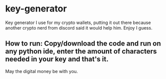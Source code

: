 # key-generator
Key generator I use for my crypto wallets, putting it out there because another crypto nerd from discord said it would help him. Enjoy I guess.

How to run: Copy/download the code and run on any python ide, enter the amount of characters needed in your key and that's it.
---
May the digital money be with you.
